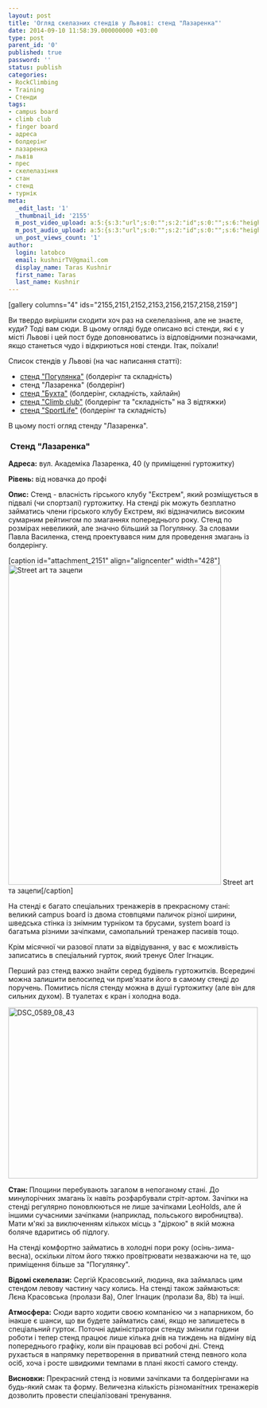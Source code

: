```yaml
---
layout: post
title: 'Огляд скелазних стендів у Львові: стенд "Лазаренка"'
date: 2014-09-10 11:58:39.000000000 +03:00
type: post
parent_id: '0'
published: true
password: ''
status: publish
categories:
- RockClimbing
- Training
- Стенди
tags:
- campus board
- climb club
- finger board
- адреса
- болдерінг
- лазаренка
- львів
- прес
- скелелазіння
- стан
- стенд
- турнік
meta:
  _edit_last: '1'
  _thumbnail_id: '2155'
  m_post_video_upload: a:5:{s:3:"url";s:0:"";s:2:"id";s:0:"";s:6:"height";s:0:"";s:5:"width";s:0:"";s:9:"thumbnail";s:0:"";}
  m_post_audio_upload: a:5:{s:3:"url";s:0:"";s:2:"id";s:0:"";s:6:"height";s:0:"";s:5:"width";s:0:"";s:9:"thumbnail";s:0:"";}
  un_post_views_count: '1'
author:
  login: latobco
  email: kushnirTV@gmail.com
  display_name: Taras Kushnir
  first_name: Taras
  last_name: Kushnir
---
```

<p>[gallery columns="4" ids="2155,2151,2152,2153,2156,2157,2158,2159"]</p>
<p>Ви твердо вирішили сходити хоч раз на скелелазіння, але не знаєте, куди? Тоді вам сюди. В цьому огляді буде описано всі стенди, які є у місті Львові і цей пост буде доповнюватись із відповідними позначками, якщо станеться чудо і відкриються нові стенди. Ітак, поїхали!</p>
<p>Список стендів у Львові (на час написання статті):</p>
<ul>
<li><a title="Огляд скелелазних стендів у Львові: стенд “Погулянка”" href="http://jamming.com.ua/%d0%be%d0%b3%d0%bb%d1%8f%d0%b4-%d1%81%d0%ba%d0%b5%d0%bb%d0%b5%d0%bb%d0%b0%d0%b7%d0%bd%d0%b8%d1%85-%d1%81%d1%82%d0%b5%d0%bd%d0%b4%d1%96%d0%b2-%d1%83-%d0%bb%d1%8c%d0%b2%d0%be%d0%b2%d1%96-%d1%81%d1%82-3/" target="_blank" rel="noopener noreferrer">стенд "Погулянка"</a> (болдерінг та складність)</li>
<li>стенд "Лазаренка" (болдерінг)</li>
<li><a title="Огляд скелелазних стендів у Львові: стенд “Бухта”" href="http://jamming.com.ua/%d0%be%d0%b3%d0%bb%d1%8f%d0%b4-%d1%81%d0%ba%d0%b5%d0%bb%d0%b5%d0%bb%d0%b0%d0%b7%d0%bd%d0%b8%d1%85-%d1%81%d1%82%d0%b5%d0%bd%d0%b4%d1%96%d0%b2-%d1%83-%d0%bb%d1%8c%d0%b2%d0%be%d0%b2%d1%96-%d1%81%d1%82/" target="_blank" rel="noopener noreferrer">стенд "Бухта"</a> (болдерінг, складність, хайлайн)</li>
<li><a title="Огляд скелелазних стендів у Львові: стенд “Climb club” (або “Арсен”)" href="http://jamming.com.ua/%d0%be%d0%b3%d0%bb%d1%8f%d0%b4-%d1%81%d0%ba%d0%b5%d0%bb%d0%b5%d0%bb%d0%b0%d0%b7%d0%bd%d0%b8%d1%85-%d1%81%d1%82%d0%b5%d0%bd%d0%b4%d1%96%d0%b2-%d1%83-%d0%bb%d1%8c%d0%b2%d0%be%d0%b2%d1%96-%d1%81%d1%82-2/" target="_blank" rel="noopener noreferrer">стенд "Climb club"</a> (болдерінг та "складність" на 3 відтяжки)</li>
<li><a title="Огляд скелелазних стендів у Львові: стенд “SportLife”" href="http://jamming.com.ua/%d0%be%d0%b3%d0%bb%d1%8f%d0%b4-%d1%81%d0%ba%d0%b5%d0%bb%d0%b5%d0%bb%d0%b0%d0%b7%d0%bd%d0%b8%d1%85-%d1%81%d1%82%d0%b5%d0%bd%d0%b4%d1%96%d0%b2-%d1%83-%d0%bb%d1%8c%d0%b2%d0%be%d0%b2%d1%96-%d1%81%d1%82-4/" target="_blank" rel="noopener noreferrer">стенд "SportLife"</a> (болдерінг та складність)</li>
</ul>
<p>В цьому пості огляд стенду "Лазаренка".</p>
<p><!--more--></p>
<h3> Стенд "Лазаренка"</h3>
<p><strong>Адреса:</strong> вул. Академіка Лазаренка, 40 (у приміщенні гуртожитку)</p>
<p><strong>Рівень:</strong> від новачка до профі</p>
<p><strong>Опис:</strong> Стенд - власність гірського клубу "Екстрем", який розміщується в підвалі (чи спортзалі) гуртожитку. На стенді рік можуть безплатно займатись члени гірського клубу Екстрем, які відзначились високим сумарним рейтингом по змаганнях попереднього року. Стенд по розмірах невеликий, але значно більший за Погулянку. За словами Павла Василенка, стенд проектувався ним для проведення змагань із болдерінгу.</p>
<p>[caption id="attachment_2151" align="aligncenter" width="428"]<a href="http://jamming.com.ua/wp-content/uploads/2014/09/DSC_0583_08_40.jpg"><img class=" wp-image-2151" src="{{ site.baseurl }}/assets/DSC_0583_08_40-682x1024.jpg" alt="Street art та зацепи" width="428" height="643" /></a> Street art та зацепи[/caption]</p>
<p>На стенді є багато спеціальних тренажерів в прекрасному стані: великий campus board із двома стовпцями паличок різної ширини, шведська стінка із знімним турніком та брусами, system board із багатьма різними зачіпками, самопальний тренажер пасивів тощо.</p>
<p>Крім місячної чи разової плати за відвідування, у вас є можливість записатись в спеціальний гурток, який тренує Олег Ігнацик.</p>
<p>Перший раз стенд важко знайти серед будівель гуртожитків. Всередині можна залишити велосипед чи прив'язати його в самому стенді до поручень. Помитись після стенду можна в душі гуртожитку (але він для сильних духом). В туалетах є кран і холодна вода.</p>
<p><a href="http://jamming.com.ua/wp-content/uploads/2014/09/DSC_0589_08_43.jpg"><img class="aligncenter wp-image-2154" src="{{ site.baseurl }}/assets/DSC_0589_08_43-1024x701.jpg" alt="DSC_0589_08_43" width="502" height="344" /></a></p>
<p><strong>Стан: </strong>Площини перебувають загалом в непоганому стані. До минулорічних змагань їх навіть розфарбували стріт-артом. Зачіпки на стенді регулярно поновлюються не лише зачіпками LeoHolds, але й іншими сучасними зачіпками (наприклад, польського виробництва). Мати м'які за виключенням кількох місць з "діркою" в якій можна боляче вдаритись об підлогу.</p>
<p>На стенді комфортно займатись в холодні пори року (осінь-зима-весна), оскільки літом його тяжко провітрювати незважаючи на те, що приміщення більше за "Погулянку".</p>
<p><strong>Відомі скелелази:</strong> Сергій Красовський, людина, яка займалась цим стендом левову частину часу колись. На стенді також займаються: Лєна Красовська (пролази 8a), Олег Ігнацик (пролази 8a, 8b) та інші.</p>
<p><strong>Атмосфера:</strong> Сюди варто ходити своєю компанією чи з напарником, бо інакше є шанси, що ви будете займатись самі, якщо не запишетесь в спеціальний гурток. Поточні адміністратори стенду змінили години роботи і тепер стенд працює лише кілька днів на тиждень на відміну від попереднього графіку, коли він працював всі робочі дні. Стенд рухається в напрямку перетворення в приватний стенд певного кола осіб, хоча і росте швидкими темпами в плані якості самого стенду.</p>
<p><strong>Висновки:</strong> Прекрасний стенд із новими зачіпками та болдерінгами на будь-який смак та форму. Величезна кількість різноманітних тренажерів дозволить провести спеціалізовані тренування.</p>
